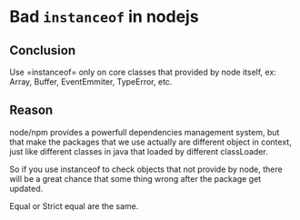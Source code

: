 # Bad `instanceof` in nodejs

## Conclusion

Use =instanceof= only on core classes that provided by node itself, ex: Array, Buffer, EventEmmiter, TypeError, etc.

## Reason

node/npm provides a powerfull dependencies management system, but that make the packages that we use actually are different object in context, just like different classes in java that loaded by different classLoader.

So if you use instanceof to check objects that not provide by node, there will be a great chance that some thing wrong after the package get updated.

Equal or Strict equal are the same.

